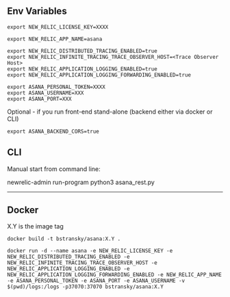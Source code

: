 

## Env Variables

    export NEW_RELIC_LICENSE_KEY=XXXX

    export NEW_RELIC_APP_NAME=asana

    export NEW_RELIC_DISTRIBUTED_TRACING_ENABLED=true
    export NEW_RELIC_INFINITE_TRACING_TRACE_OBSERVER_HOST=<Trace Observer Host>
    export NEW_RELIC_APPLICATION_LOGGING_ENABLED=true
    export NEW_RELIC_APPLICATION_LOGGING_FORWARDING_ENABLED=true

    export ASANA_PERSONAL_TOKEN=XXXX
    export ASANA_USERNAME=XXX
    export ASANA_PORT=XXX
    
Optional - if you run front-end stand-alone (backend either via docker or CLI)

    export ASANA_BACKEND_CORS=true

## CLI

Manual start from command line:

newrelic-admin run-program python3 asana_rest.py

---------------------

## Docker

X.Y is the image tag

    docker build -t bstransky/asana:X.Y .

    docker run -d --name asana -e NEW_RELIC_LICENSE_KEY -e NEW_RELIC_DISTRIBUTED_TRACING_ENABLED -e NEW_RELIC_INFINITE_TRACING_TRACE_OBSERVER_HOST -e NEW_RELIC_APPLICATION_LOGGING_ENABLED -e NEW_RELIC_APPLICATION_LOGGING_FORWARDING_ENABLED -e NEW_RELIC_APP_NAME  -e ASANA_PERSONAL_TOKEN -e ASANA_PORT -e ASANA_USERNAME -v $(pwd)/logs:/logs -p37070:37070 bstransky/asana:X.Y
